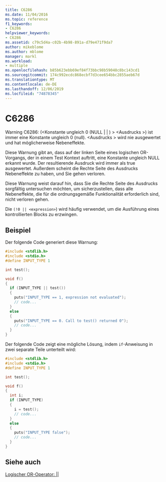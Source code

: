 ```yaml
---
title: C6286
ms.date: 11/04/2016
ms.topic: reference
f1_keywords:
- C6286
helpviewer_keywords:
- C6286
ms.assetid: c79c5d4a-c02b-4b98-891a-d79e471f9da7
author: mikeblome
ms.author: mblome
manager: markl
ms.workload:
- multiple
ms.openlocfilehash: b85b623ebb69ef84f73bbc98b59048c8bc143cd1
ms.sourcegitcommit: 174c992ecdc868ecbf7d3cee654bbc2855aeb67d
ms.translationtype: MT
ms.contentlocale: de-DE
ms.lasthandoff: 12/06/2019
ms.locfileid: "74878345"
---
```

# <a name="c6286"></a>C6286
Warning C6286: (\<Konstante ungleich 0 (NULL &#124; &#124; ) > \<Ausdrucks >) ist immer eine Konstante ungleich 0 (null). \<Ausdrucks > wird nie ausgewertet und hat möglicherweise Nebeneffekte.

 Diese Warnung gibt an, dass auf der linken Seite eines logischen OR-Vorgangs, der in einem Test Kontext auftritt, eine Konstante ungleich NULL erkannt wurde. Der resultierende Ausdruck wird immer als true ausgewertet. Außerdem scheint die Rechte Seite des Ausdrucks Nebeneffekte zu haben, und Sie gehen verloren.

 Diese Warnung weist darauf hin, dass Sie die Rechte Seite des Ausdrucks sorgfältig untersuchen möchten, um sicherzustellen, dass alle Nebeneffekte, die für die ordnungsgemäße Funktionalität erforderlich sind, nicht verloren gehen.

 Die `(!0 || <expression>`) wird häufig verwendet, um die Ausführung eines kontrollierten Blocks zu erzwingen.

## <a name="example"></a>Beispiel
 Der folgende Code generiert diese Warnung:

```cpp
#include <stdlib.h>
#include <stdio.h>
#define INPUT_TYPE 1

int test();

void f()
{
  if (INPUT_TYPE || test())
  {
    puts("INPUT_TYPE == 1, expression not evaluated");
    // code...
  }
  else
  {
    puts("INPUT_TYPE == 0. Call to test() returned 0");
    // code...
  }
}
```

 Der folgende Code zeigt eine mögliche Lösung, indem `if`-Anweisung in zwei separate Teile unterteilt wird:

```cpp
#include <stdlib.h>
#include <stdio.h>
#define INPUT_TYPE 1

int test();

void f()
{
  int i;
  if (INPUT_TYPE)
  {
    i = test();
    // code...
  }
  else
  {
    puts("INPUT_TYPE false");
    // code...
  }
}
```

## <a name="see-also"></a>Siehe auch
 [Logischer OR-Operator: &#124;&#124;](/cpp/cpp/logical-or-operator-pipe-pipe)
